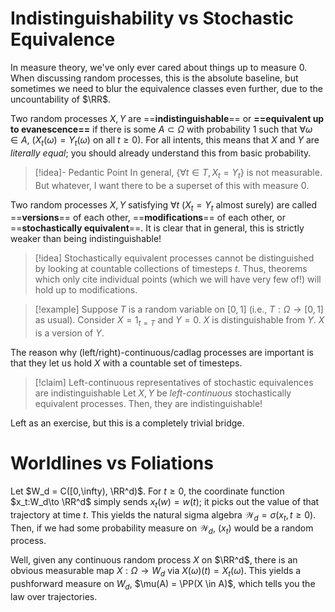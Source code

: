 # Indistinguishability vs Stochastic Equivalence

In measure theory, we've only ever cared about things up to measure $0$. When discussing random processes, this is the absolute baseline, but sometimes we need to blur the equivalence classes even further, due to the uncountability of $\RR$.

Two random processes $X,Y$ are ==**indistinguishable**== or **==equivalent up to evanescence==** if there is some $A\subset \Omega$ with probability $1$ such that $\forall \omega \in A$, ($X_t(\omega) = Y_t(\omega)$ on all $t\geq 0$). For all intents, this means that $X$ and $Y$ are *literally equal*; you should already understand this from basic probability.

>[!idea]- Pedantic Point
>In general, $\{\forall t\in T, X_t = Y_t\}$ is not measurable. But whatever, I want there to be a superset of this with measure $0$.

Two random processes $X, Y$ satisfying $\forall t$ ($X_t = Y_t$ almost surely) are called ==**versions**== of each other, ==**modifications**== of each other, or ==**stochastically equivalent**==. It is clear that in general, this is strictly weaker than being indistinguishable!

>[!idea]
>Stochastically equivalent processes cannot be distinguished by looking at countable collections of timesteps $t$. Thus, theorems which only cite individual points (which we will have very few of!) will hold up to modifications.

>[!example]
>Suppose $T$ is a random variable on $[0,1]$ (i.e., $T:\Omega\to [0,1]$ as usual). Consider $X = 1_{t = T}$ and $Y = 0$. $X$ is distinguishable from $Y$. $X$ is a version of $Y$.

The reason why (left/right)-continuous/cadlag processes are important is that they let us hold $X$ with a countable set of timesteps.

>[!claim] Left-continuous representatives of stochastic equivalences are indistinguishable
>Let $X,Y$ be *left-continuous* stochastically equivalent processes. Then, they are indistinguishable!

Left as an exercise, but this is a completely trivial bridge.

# Worldlines vs Foliations
Let $W_d = C([0,\infty), \RR^d)$. For $t\geq 0$, the coordinate function $x_t:W_d\to \RR^d$ simply sends $x_t(w) = w(t)$; it picks out the value of that trajectory at time $t$. This yields the natural sigma algebra $\mathcal{W}_d = \sigma(x_t, t \geq 0)$. Then, if we had some probability measure on $\mathcal{W}_d$, $(x_t)$ would be a random process.

Well, given any continuous random process $X$ on $\RR^d$, there is an obvious measurable map $X:\Omega\to W_d$ via $X(\omega)(t) = X_t(\omega)$. This yields a pushforward measure on $W_d$, $\mu(A) = \PP(X \in A)$, which tells you the law over trajectories.